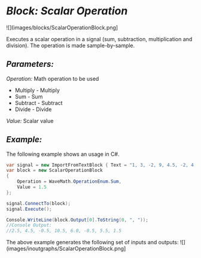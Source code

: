 # *Block: Scalar Operation*
![](images/blocks/ScalarOperationBlock.png]

Executes a scalar operation in a signal (sum, subtraction, multiplication and division).
The operation is made sample-by-sample.

## *Parameters:*

*Operation:* Math operation to be used
* Multiply - Multiply
* Sum - Sum
* Subtract - Subtract
* Divide - Divide

*Value:* Scalar value

## *Example:*

The following example shows an usage in C#.

```csharp
var signal = new ImportFromTextBlock { Text = "1, 3, -2, 9, 4.5, -2, 4, 0" };
var block = new ScalarOperationBlock
{
    Operation = WaveMath.OperationEnum.Sum,
    Value = 1.5
};

signal.ConnectTo(block);
signal.Execute();

Console.WriteLine(block.Output[0].ToString(0, ", "));
//Console Output:
//2.5, 4.5, -0.5, 10.5, 6.0, -0.5, 5.5, 1.5
```

The above example generates the following set of inputs and outputs:
![](images/inoutgraphs/ScalarOperationBlock.png]

